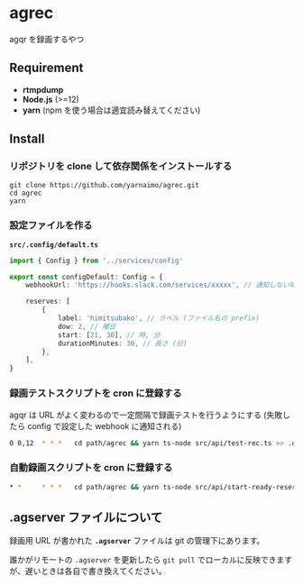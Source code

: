 # agrec

agqr を録画するやつ

## Requirement

-   **rtmpdump**
-   **Node.js** (>=12)
-   **yarn** (npm を使う場合は適宜読み替えてください)

## Install

### リポジトリを clone して依存関係をインストールする

```
git clone https://github.com/yarnaimo/agrec.git
cd agrec
yarn
```

### 設定ファイルを作る

**`src/.config/default.ts`**

```ts
import { Config } from '../services/config'

export const configDefault: Config = {
    webhookUrl: 'https://hooks.slack.com/services/xxxxx', // 通知しない場合は null

    reserves: [
        {
            label: 'himitsubako', // ラベル (ファイル名の prefix)
            dow: 2, // 曜日
            start: [21, 30], // 時, 分
            durationMinutes: 30, // 長さ (分)
        },
    ],
}
```

### 録画テストスクリプトを cron に登録する

agqr は URL がよく変わるので一定間隔で録画テストを行うようにする (失敗したら config で設定した webhook に通知される)

```sh
0 0,12  * * *   cd path/agrec && yarn ts-node src/api/test-rec.ts >> .data/cron.log 2>&1
```

### 自動録画スクリプトを cron に登録する

```sh
* *     * * *   cd path/agrec && yarn ts-node src/api/start-ready-reserves.ts >> .data/cron.log 2>&1
```

## .agserver ファイルについて

録画用 URL が書かれた **`.agserver`** ファイルは git の管理下にあります。

誰かがリモートの `.agserver` を更新したら `git pull` でローカルに反映できますが、遅いときは各自で書き換えてください。
